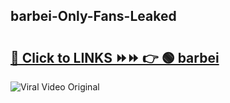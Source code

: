 
 ## barbei-Only-Fans-Leaked

# <h2><a href="https://clipsfans.com/barbei&ref=git">🔗 Click to LINKS ⏩⏩ 👉 🟢 barbei </a></h2>

<a href="https://clipsfans.com/barbei&ref=git" rel="nofollow" data-target="animated-image.originalLink"><img src="https://i.ibb.co.com/xMMVF88/686577567.gif" alt="Viral Video Original" style="max-width: 100%; display: inline-block;" data-target="animated-image.originalImage"></a>
